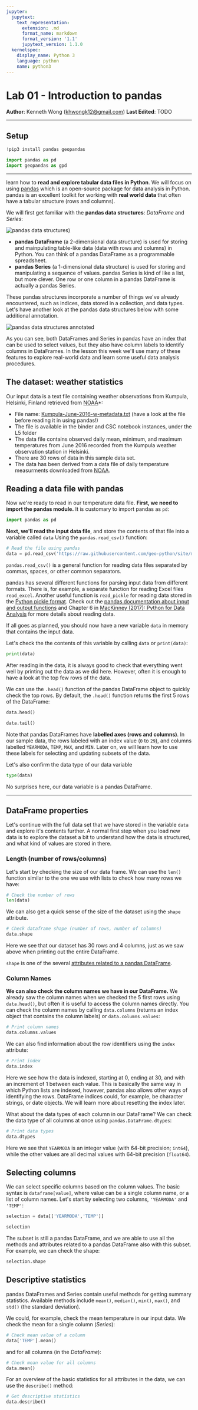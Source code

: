 ```yaml
---
jupyter:
  jupytext:
    text_representation:
      extension: .md
      format_name: markdown
      format_version: '1.1'
      jupytext_version: 1.1.0
  kernelspec:
    display_name: Python 3
    language: python
    name: python3
---
```


# Lab 01 - Introduction to pandas

**Author**: Kenneth Wong (khwongk12@gmail.com)
**Last Edited**: TODO

---

## Setup

```python
!pip3 install pandas geopandas
```

```python
import pandas as pd
import geopandas as gpd
```

---

learn how to **read and explore tabular data files in Python**. We will focus on using [pandas](https://pandas.pydata.org/pandas-docs/stable/) which is an open-source package for data analysis in Python. pandas is an excellent toolkit for working with **real world data** that often have a tabular structure (rows and columns).

We will first get familiar with the **pandas data structures**: *DataFrame* and *Series*:

![pandas data structures](https://geo-python-site.readthedocs.io/en/latest/_images/pandas-structures.png))

- **pandas DataFrame** (a 2-dimensional data structure) is used for storing and mainpulating table-like data (data with rows and columns) in Python. You can think of a pandas DataFrame as a programmable spreadsheet. 
- **pandas Series** (a 1-dimensional data structure) is used for storing and manipulating a sequence of values. pandas Series is kind of like a list, but more clever. One row or one column in a pandas DataFrame is actually a pandas Series. 

These pandas structures incorporate a number of things we've already encountered, such as indices, data stored in a collection, and data types. Let's have another look at the pandas data structures below with some additional annotation.

![pandas data structures annotated](https://geo-python-site.readthedocs.io/en/latest/_images/pandas-structures-annotated.png)

As you can see, both DataFrames and Series in pandas have an index that can be used to select values, but they also have column labels to identify columns in DataFrames. In the lesson this week we'll use many of these features to explore real-world data and learn some useful data analysis procedures.


## The dataset: weather statistics

Our input data is a text file containing weather observations from Kumpula, Helsinki, Finland retrieved from [NOAA](https://www.ncdc.noaa.gov/)*:

- File name: [Kumpula-June-2016-w-metadata.txt](Kumpula-June-2016-w-metadata.txt) (have a look at the file before reading it in using pandas!)
- The file is available in the binder and CSC notebook instances, under the L5 folder 
- The data file contains observed daily mean, minimum, and maximum temperatures from June 2016 recorded from the Kumpula weather observation station in Helsinki.
- There are 30 rows of data in this sample data set.
- The data has been derived from a data file of daily temperature measurments downloaded from [NOAA](https://www.ncdc.noaa.gov/cdo-web/).


## Reading a data file with pandas

Now we're ready to read in our temperature data file. **First, we need to import the pandas module.** It is customary to import pandas as `pd`:

```python
import pandas as pd
```

**Next, we'll read the input data file**, and store the contents of that file into a variable called `data` Using the `pandas.read_csv()` function:

```python
# Read the file using pandas
data = pd.read_csv('https://raw.githubusercontent.com/geo-python/site/master/source/notebooks/L5/Kumpula-June-2016-w-metadata.txt', skiprows = 8))
```

`pandas.read_csv()` is a general function for reading data files separated by commas, spaces, or other common separators. 

pandas has several different functions for parsing input data from different formats. There is, for example, a separate function for reading Excel files `read_excel`. Another useful function is `read_pickle` for reading data stored in the [Python pickle format](https://docs.python.org/3/library/pickle.html). Check out the [pandas documentation about input and output functions](https://pandas.pydata.org/pandas-docs/stable/user_guide/io.html#io-tools-text-csv-hdf5) and Chapter 6 in [MacKinney (2017): Python for Data Analysis](https://geo-python-site.readthedocs.io/en/latest/course-info/resources.html#books) for more details about reading data.

If all goes as planned, you should now have a new variable `data` in memory that contains the input data. 

Let's check the the contents of this variable by calling `data` or `print(data)`:

```python
print(data)
```

After reading in the data, it is always good to check that everything went well by printing out the data as we did here. However, often it is enough to have a look at the top few rows of the data. 

We can use the `.head()` function of the pandas DataFrame object to quickly check the top rows. By default, the `.head()` function returns the first 5 rows of the DataFrame:

```python
data.head()
```

```python
data.tail()
```

Note that pandas DataFrames have **labelled axes (rows and columns)**. In our sample data, the rows labeled with an index value (`0` to `29`), and columns labelled `YEARMODA`, `TEMP`, `MAX`, and `MIN`. Later on, we will learn how to use these labels for selecting and updating subsets of the data.

Let's also confirm the data type of our data variable

```python
type(data)
```

No surprises here, our data variable is a pandas DataFrame.

---

## DataFrame properties

Let's continue with the full data set that we have stored in the variable `data` and explore it's contents further. 
A normal first step when you load new data is to explore the dataset a bit to understand how the data is structured, and what kind of values are stored in there.

### Length (number of rows/columns)

Let's start by checking the size of our data frame. We can use the `len()` function similar to the one we use with lists to check how many rows we have:

```python
# Check the number of rows 
len(data)
```

We can also get a quick sense of the size of the dataset using the `shape` attribute.

```python
# Check dataframe shape (number of rows, number of columns)
data.shape
```

Here we see that our dataset has 30 rows and 4 columns, just as we saw above when printing out the entire DataFrame.

`shape` is one of the several [attributes related to a pandas DataFrame](https://pandas.pydata.org/pandas-docs/stable/reference/frame.html#attributes-and-underlying-data).

### Column Names

**We can also check the column names we have in our DataFrame.** We already saw the column names when we checked the 5 first rows using `data.head()`, but often it is useful to access the column names directly. You can check the column names by calling `data.columns` (returns an index object that contains the column labels) or `data.columns.values`:

```python
# Print column names
data.columns.values
```

We can also find information about the row identifiers using the `index` attribute:

```python
# Print index
data.index
```

Here we see how the data is indexed, starting at 0, ending at 30, and with an increment of 1 between each value. This is basically the same way in which Python lists are indexed, however, pandas also allows other ways of identifying the rows. DataFrame indices could, for example, be character strings, or date objects. We will learn more about resetting the index later.

What about the data types of each column in our DataFrame? We can check the data type of all columns at once using `pandas.DataFrame.dtypes`:

```python
# Print data types
data.dtypes
```

Here we see that `YEARMODA` is an integer value (with 64-bit precision; `int64`), while the other values are all decimal values with 64-bit precision (`float64`).

## Selecting columns

We can select specific columns based on the column values. The basic syntax is `dataframe[value]`, where value can be a single column name, or a list of column names. Let's start by selecting two columns, `'YEARMODA'` and `'TEMP'`:

```python
selection = data[['YEARMODA','TEMP']]
```

```python
selection
```

The subset is still a pandas DataFrame, and we are able to use all the methods and attributes related to a pandas DataFrame also with this subset. For example, we can check the shape:

```python
selection.shape
```

## Descriptive statistics

pandas DataFrames and Series contain useful methods for getting summary statistics. Available methods include `mean()`, `median()`, `min()`, `max()`, and `std()` (the standard deviation).

We could, for example, check the mean temperature in our input data. We check the mean for a single column (*Series*): 

```python
# Check mean value of a column
data['TEMP'].mean()
```

and for all columns (in the *DataFrame*):

```python
# Check mean value for all columns
data.mean()
```

For an overview of the basic statistics for all attributes in the data, we can use the `describe()` method:

```python
# Get descriptive statistics
data.describe()
```
